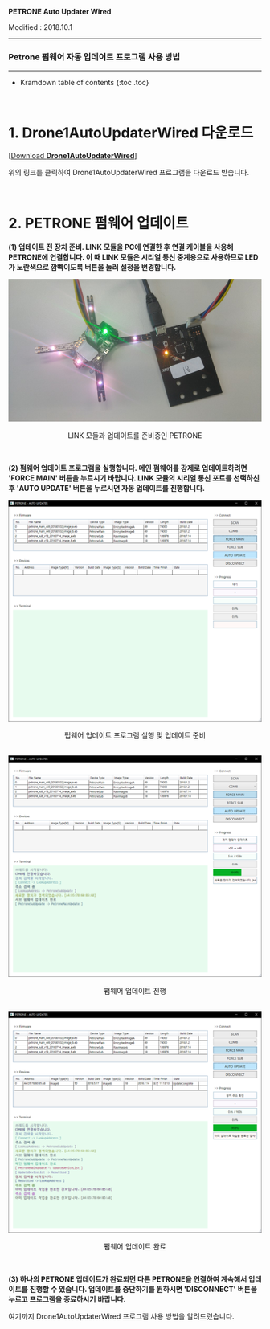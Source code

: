 **PETRONE Auto Updater Wired**

Modified : 2018.10.1

---

<h3>Petrone 펌웨어 자동 업데이트 프로그램 사용 방법</h3>

---

* Kramdown table of contents
{:toc .toc}

<br>

# 1. Drone1AutoUpdaterWired 다운로드

[<a href="https://goo.gl/JrDbj3" target="_blank">Download <b>Drone1AutoUpdaterWired</b></a>]

위의 링크를 클릭하여 Drone1AutoUpdaterWired 프로그램을 다운로드 받습니다.


<br>


# 2. PETRONE 펌웨어 업데이트

<b>(1) 업데이트 전 장치 준비. LINK 모듈을 PC에 연결한 후 연결 케이블을 사용해 PETRONE에 연결합니다. 이 때 LINK 모듈은 시리얼 통신 중계용으로 사용하므로 LED가 노란색으로 깜빡이도록 버튼을 눌러 설정을 변경합니다.</b>

<div align="center">
    <img src="./images/0_device_setting.jpg" alt="preparing_device">
    <p>LINK 모듈과 업데이트를 준비중인 PETRONE</p>
</div>
<br>

<b>(2) 펌웨어 업데이트 프로그램을 실행합니다. 메인 펌웨어를 강제로 업데이트하려면 'FORCE MAIN' 버튼을 누르시기 바랍니다. LINK 모듈의 시리얼 통신 포트를 선택하신 후 'AUTO UPDATE' 버튼을 누르시면 자동 업데이트를 진행합니다.</b>

<div align="center">
    <img src="./images/1_run_update_program.png" alt="run_update_program">
    <p>펍웨어 업데이트 프로그램 실행 및 업데이트 준비</p>
</div>
<br>

<div align="center">
    <img src="./images/2_update.png" alt="update">
    <p>펌웨어 업데이트 진행</p>
</div>
<br>

<div align="center">
    <img src="./images/3_complete.png" alt="update_complete">
    <p>펌웨어 업데이트 완료</p>
</div>
<br>

<b>(3) 하나의 PETRONE 업데이트가 완료되면 다른 PETRONE을 연결하여 계속해서 업데이트를 진행할 수 있습니다. 업데이트를 중단하기를 원하시면 'DISCONNECT' 버튼을 누르고 프로그램을 종료하시기 바랍니다.</b>



여기까지 Drone1AutoUpdaterWired 프로그램 사용 방법을 알려드렸습니다.

